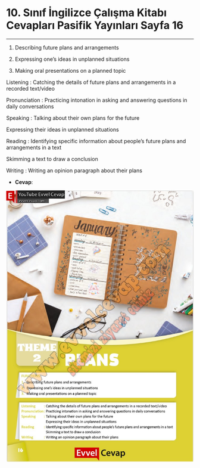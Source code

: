 # 10. Sınıf İngilizce Çalışma Kitabı Cevapları Pasifik Yayınları Sayfa 16

---

1. Describing future plans and arrangements

 2. Expressing one’s ideas in unplanned situations

 3. Making oral presentations on a planned topic

 Listening : Catching the details of future plans and arrangements in a recorded text/video

 Pronunciation : Practicing intonation in asking and answering questions in daily conversations

 Speaking : Talking about their own plans for the future

 Expressing their ideas in unplanned situations

 Reading : Identifying specific information about people’s future plans and arrangements in a text

 Skimming a text to draw a conclusion

 Writing : Writing an opinion paragraph about their plans

-   **Cevap**:

![Image 1](./image_1.jpg)